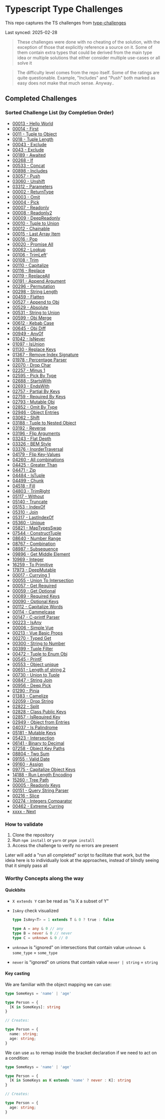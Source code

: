 # Typescript Type Challenges

This repo captures the TS challenges from [type-challenges](https://github.com/type-challenges/type-challenges)

Last synced: 2025-02-28

> These challenges were done with no cheating of the solution, with the exception of those that explicitly reference a source on it. Some of them contain extra types that could be derived from the main type idea or multiple solutions that either consider multiple use-cases or all solve it

> The difficulty level comes from the repo itself. Some of the ratings are quite questionable. Example, "Includes" and "Push" both marked as easy does not make that much sense. Anyway..

## Completed Challenges

### **Sorted Challenge List (by Completion Order)**

- [00013 - Hello World](./questions/00013-warm-hello-world)
- [00014 - First](./questions/00014-easy-first)
- [0011 - Tuple to Object](./questions/00011-easy-tuple-to-object)
- [0018 - Tuple Length](./questions/00018-easy-tuple-length)
- [00043 - Exclude](./questions/00043-easy-exclude)
- [0043 - Exclude](./questions/00043-easy-exclude)
- [00189 - Awaited](./questions/00189-easy-awaited)
- [00268 - If](./questions/00268-easy-if)
- [00533 - Concat](./questions/00533-easy-concat)
- [00898 - Includes](./questions/00898-easy-includes)
- [03057 - Push](./questions/03057-easy-push)
- [03060 - Unshift](./questions/03060-easy-unshift)
- [03312 - Parameters](./questions/03312-easy-parameters)
- [00002 - ReturnType](./questions/00002-medium-return-type)
- [00003 - Omit](./questions/00003-medium-omit)
- [00004 - Pick](./questions/00004-easy-pick)
- [00007 - Readonly](./questions/00007-easy-readonly)
- [00008 - Readonly2](./questions/00008-medium-readonly-2)
- [00009 - DeepReadonly](./questions/00009-medium-deep-readonly)
- [00010 - Tuple to Union](./questions/00010-medium-tuple-to-union)
- [00012 - Chainable](./questions/00012-medium-chainable-options)
- [00015 - Last Array Item](./questions/00015-medium-last)
- [00016 - Pop](./questions/00016-medium-pop)
- [00020 - Promise All](./questions/00020-medium-promise-all)
- [00062 - Lookup](./questions/00062-medium-type-lookup)
- [00106 - TrimLeft](./questions/00106-medium-trimleft)'
- [00108 - Trim](./questions/00108-medium-trim)
- [00110 - Capitalize](./questions/00110-medium-capitalize)
- [00116 - Replace](./questions/00116-medium-replace)
- [00119 - ReplaceAll](./questions/00119-medium-replaceall)
- [00191 - Append Argument](./questions/00191-medium-append-argument)
- [00296 - Permutation](./questions/00296-medium-permutation)
- [00298 - String Length](./questions/00298-medium-length-of-string)
- [00459 - Flatten](./questions/00459-medium-flatten)
- [00527 - Append to Obj](./questions/00527-medium-append-to-object)
- [00529 - Absolute](./questions/00529-medium-absolute)
- [00531 - String to Union](./questions/00531-medium-string-to-union)
- [00599 - Obj Merge](./questions/00599-medium-merge)
- [00612 - Kebab Case](./questions/00612-medium-kebabcase)
- [00645 - Obj Diff](./questions/00645-medium-diff)
- [00949 - AnyOf](./questions/00949-medium-anyof)
- [01042 - IsNever](./questions/01042-medium-isnever)
- [01097 - IsUnion](./questions/01097-medium-isunion)
- [01130 - Replace Keys](./questions/01130-medium-replacekeys)
- [01367 - Remove Index Signature](./questions/01367-medium-remove-index-signature)
- [01978 - Percentage Parser](./questions/01978-medium-percentage-parser)
- [02070 - Drop Char](./questions/02070-medium-drop-char)
- [02257 - Minus 1](./questions/02257-medium-minusone)
- [02595 - Pick By Type](./questions/02595-medium-pickbytype)
- [02688 - StartsWith](./questions/02688-medium-startswith)
- [02693 - EndsWith](./questions/02693-medium-endswith)
- [02757 - Partial By Keys](./questions/02757-medium-partialbykeys)
- [02759 - Required By Keys](./questions/02759-medium-requiredbykeys)
- [02793 - Mutable Obj](./questions/02793-medium-mutable)
- [02852 - Omit By Type](./questions/02852-medium-omitbytype)
- [02946 - Object Entries](./questions/02946-medium-objectentries)
- [03062 - Shift](./questions/03062-medium-shift)
- [03188 - Tuple to Nested Object](./questions/03188-medium-tuple-to-nested-object)
- [03192 - Reverse](./questions/03192-medium-reverse)
- [03196 - Flip Arguments](./questions/03196-medium-flip-arguments)
- [03243 - Flat Depth](./questions/03243-medium-flattendepth)
- [03326 - BEM Style](./questions/03326-medium-bem-style-string)
- [03376 - InorderTraversal](./questions/03376-medium-inordertraversal)
- [04179 - Flip Key-Values](./questions/04179-medium-flip)
- [04260 - All combinations](./questions/04260-medium-nomiwase)
- [04425 - Greater Than](./questions/04425-medium-greater-than)
- [04471 - Zip](./questions/04471-medium-zip)
- [04484 - IsTuple](./questions/04484-medium-istuple)
- [04499 - Chunk](./questions/04499-medium-chunk)
- [04518 - Fill](./questions/04518-medium-fill)
- [04803 - TrimRight](./questions/04803-medium-trim-right)
- [05117 - Without](./questions/05117-medium-without)
- [05140 - Truncate](./questions/05140-medium-trunc)
- [05153 - IndexOf](./questions/05153-medium-indexof)
- [05310 - Join](./questions/05310-medium-join)
- [05317 - LastIndexOf](./questions/05317-medium-lastindexof)
- [05360 - Unique](./questions/05360-medium-unique)
- [05821 - MapTypesSwap](./questions/05821-medium-maptypes)
- [07544 - ConstructTuple](./questions/07544-medium-construct-tuple)
- [08640 - Number Range](./questions/08640-medium-number-range)
- [08767 - Combination](./questions/08767-medium-combination)
- [08987 - Subsequence](./questions/08987-medium-subsequence)
- [09896 - Get Middle Element](./questions/09896-medium-get-middle-element)
- [10969 - Integer](./questions/10969-medium-integer)
- [16259 - To Primitive](./questions/16259-medium-to-primitive)
- [17973 - DeepMutable](./questions/17973-medium-deepmutable)
- [00017 - Currying 1](./questions/00017-hard-currying-1)
- [00055 - Union To Intersection](./questions/00055-hard-union-to-intersection)
- [00057 - Get Required](./questions/00057-hard-get-required)
- [00059 - Get Optional](./questions/00059-hard-get-optional)
- [00089 - Required Keys](./questions/00089-hard-required-keys)
- [00090 - Optional Keys](./questions/00090-hard-optional-keys)
- [00112 - Capitalize Words](./questions/00112-hard-capitalizewords)
- [00114 - Cammelcase](./questions/00114-hard-camelcase)
- [00147 - C-printf Parser](./questions/00147-hard-c-printf-parser)
- [00223 - IsAny](./questions/00223-hard-isany)
- [00006 - Simple Vue](./questions/00006-hard-simple-vue)
- [00213 - Vue Basic Props](./questions/00213-hard-vue-basic-props)
- [00270 - Typed Get](./questions/00270-hard-typed-get)
- [00300 - String to Number](./questions/00300-hard-string-to-number)
- [00399 - Tuple Filter](./questions/00399-hard-tuple-filter)
- [00472 - Tuple to Enum Obj](./questions/00472-hard-tuple-to-enum-object)
- [00545 - PrintF](./questions/00545-hard-printf)
- [00553 - Object unique](./questions/00553-hard-deep-object-to-unique)
- [00651 - Length of string 2](./questions/00651-hard-length-of-string-2)
- [00730 - Union to Tuple](./questions/00730-hard-union-to-tuple)
- [00847 - String Join](./questions/00847-hard-string-join)
- [00956 - Deep Pick](./questions/00956-hard-deeppick)
- [01290 - Pinia](./questions/01290-hard-pinia)
- [01383 - Camelize](./questions/01383-hard-camelize)
- [02059 - Drop String](./questions/02059-hard-drop-string)
- [02822 - Split](./questions/02822-hard-split)
- [02828 - Class Public Keys](./questions/02828-hard-classpublickeys)
- [02857 - IsRequired Key](./questions/02857-hard-isrequiredkey)
- [02949 - Object from Entries](./questions/02949-hard-objectfromentries)
- [04037 - Is Palindrome](./questions/04037-hard-ispalindrome)
- [05181 - Mutable Keys](./questions/05181-hard-mutable-keys)
- [05423 - Intersection](./questions/05423-hard-intersection)
- [06141 - Binary to Decimal](./questions/06141-hard-binary-to-decimal)
- [07258 - Object Key Paths](./questions/07258-hard-object-key-paths)
- [08804 - Two Sum](./questions/08804-hard-two-sum)
- [09155 - Valid Date](./questions/09155-hard-validdate)
- [09160 - Assign](./questions/09160-hard-assign)
- [09775 - Capitalize Object Keys](./questions/09775-hard-capitalize-nest-object-keys)
- [14188 - Run Length Encoding](./questions/14188-hard-run-length-encoding)
- [15260 - Tree Path](./questions/15260-hard-tree-path-array)
- [00005 - Readonly Keys](./questions/00005-extreme-readonly-keys)
- [00151 - Query String Parser](./questions/00151-extreme-query-string-parser)
- [00216 - Slice](./questions/00216-extreme-slice)
- [00274 - Integers Comparator](./questions/00274-extreme-integers-comparator)
- [00462 - Extreme Curring](./questions/00462-extreme-currying-2)
- [xxxx - Next](./questions/xxxxxxx)

### How to validate

1. Clone the repository
2. Run `npm install` or `yarn` or `pnpm install`
3. Access the challenge to verify no errors are present

Later will add a "run all completed" script to facilitate that work, but the ideia here is to individually look at the approaches, instead of blindly seeing that it simply pass all


### Worthy Concepts along the way

#### Quickbits

- `X extends Y` can be read as "is X a subset of Y"

- `IsAny` check visualized
  ```ts
  type IsAny<T> = 1 extends T & 0 ? true : false

  type A = any & 0 // any
  type B = never & 0 // never
  type C = unknown & 0 // 0
  ```

- `unknown` is "ignored" on intersections that contain value `unknown & some_type` = `some_type`
- `never` is "ignored" on unions that contain value `never | string` = `string`

#### Key casting

We are familiar with the object mapping we can use:

```ts
type SomeKeys = 'name' | 'age'

type Person = {
  [K in SomeKeys]: string
}

// Creates:

type Person = {
  name: string;
  age: string;
}
```

We can use `as` to remap inside the bracket declaration if we need to act on a condition:

```ts
type SomeKeys = 'name' | 'age'

type Person = {
  [K in SomeKeys as K extends 'name' ? never : K]: string
}

// Creates:

type Person = {
  age: string;
}
```
